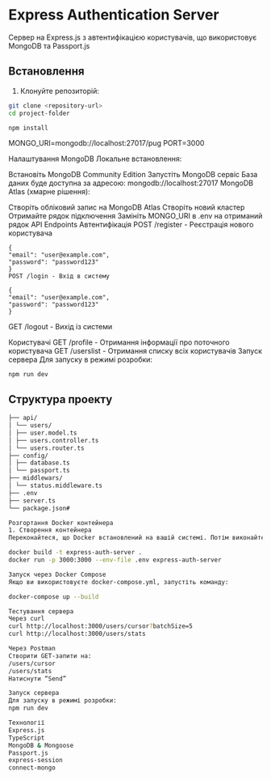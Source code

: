 # Express Authentication Server

Сервер на Express.js з автентифікацією користувачів, що використовує MongoDB та Passport.js

## Встановлення

1. Клонуйте репозиторій:

```bash
git clone <repository-url>
cd project-folder

npm install
```

MONGO_URI=mongodb://localhost:27017/pug
PORT=3000

Налаштування MongoDB
Локальне встановлення:

Встановіть MongoDB Community Edition
Запустіть MongoDB сервіс
База даних буде доступна за адресою: mongodb://localhost:27017
MongoDB Atlas (хмарне рішення):

Створіть обліковий запис на MongoDB Atlas
Створіть новий кластер
Отримайте рядок підключення
Замініть MONGO_URI в .env на отриманий рядок
API Endpoints
Автентифікація
POST /register - Реєстрація нового користувача

```
{
"email": "user@example.com",
"password": "password123"
}
POST /login - Вхід в систему

{
"email": "user@example.com",
"password": "password123"
}
```

GET /logout - Вихід із системи

Користувачі
GET /profile - Отримання інформації про поточного користувача
GET /userslist - Отримання списку всіх користувачів
Запуск сервера
Для запуску в режимі розробки:

```npm run dev```

## Структура проекту

```bash
├── api/
│ └── users/
│ ├── user.model.ts
│ ├── users.controller.ts
│ └── users.router.ts
├── config/
│ ├── database.ts
│ └── passport.ts
├── middlewars/
│ └── status.middleware.ts
├── .env
├── server.ts
└── package.json#

Розгортання Docker контейнера
1. Створення контейнера
Переконайтеся, що Docker встановлений на вашій системі. Потім виконайте наступні команди:

docker build -t express-auth-server .
docker run -p 3000:3000 --env-file .env express-auth-server

Запуск через Docker Compose
Якщо ви використовуєте docker-compose.yml, запустіть команду:

docker-compose up --build

Тестування сервера
Через curl
curl http://localhost:3000/users/cursor?batchSize=5
curl http://localhost:3000/users/stats

Через Postman
Створити GET-запити на:
/users/cursor
/users/stats
Натиснути “Send”

Запуск сервера
Для запуску в режимі розробки:
npm run dev

Технології
Express.js
TypeScript
MongoDB & Mongoose
Passport.js
express-session
connect-mongo
